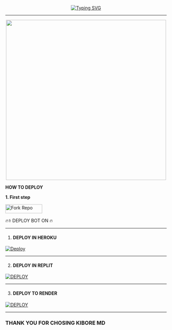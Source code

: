 </p> <p align="center">
<a href="https://git.io/typing-svg"><img src="https://readme-typing-svg.demolab.com?font=Rubik+Dirt&size=65&pause=1000&color=F92C43F&background=FF20A500&center=true&vCenter=true&width=1000&height=150&lines=KIBORE-XMD;MADE+BY+RAHMANI" alt="Typing SVG" /></a>

---
<p align="center"><img src="https://files.catbox.moe/t9jjm9.jpg" width="500"height="500" />


**HOW TO DEPLOY**

**1. First step**

<p align="left">
<a href='https://github.com/kibore-og/kb/fork' target="_blank"><img alt='Fork Repo' src='https://img.shields.io/badge/-Fork Repo-blue?style=for-the-badge&logo=github&logoColor=white'/< width=115 height=28/p></a>


<summary>🔥⚕ DEPLOY BOT ON 🔥</summary>
	 
--------	 
1.  #### DEPLOY IN HEROKU 

[![Deploy](https://www.herokucdn.com/deploy/button.svg)](https://dashboard.heroku.com/new-app?template=https://github.com/kibore-og/kb)

--------
2.  #### DEPLOY IN REPLIT

   <a href='https://repl.it/github.com/kibore-og/kb' target="_blank"><img alt='DEPLOY' src='https://img.shields.io/badge/-REPLIT-orange?style=for-the-badge&logo=replit&logoColor=white'/></a>

--------

3. #### DEPLOY TO RENDER

<a href='https://dashboard.render.com' target="_blank"><img alt='DEPLOY' src='https://img.shields.io/badge/RENDER-h?color=maroon&style=for-the-badge&logo=render'/></a></p>

--------

### THANK YOU FOR CHOSING KIBORE MD
